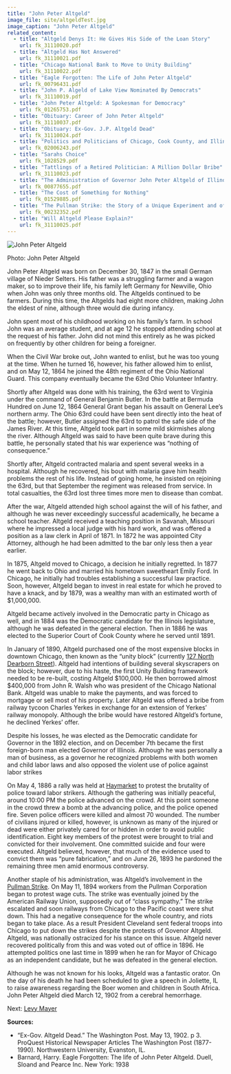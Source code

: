 ```yaml
---
title: "John Peter Altgeld"
image_file: site/altgeldTest.jpg
image_caption: "John Peter Altgeld"
related_content:
  - title: "Altgeld Denys It: He Gives His Side of the Loan Story"
    url: fk_31110020.pdf
  - title: "Altgeld Has Not Answered"
    url: fk_31110021.pdf
  - title: "Chicago National Bank to Move to Unity Building"
    url: fk_31110022.pdf
  - title: "Eagle Forgotten: The Life of John Peter Altgeld"
    url: fk_00796431.pdf
  - title: "John P. Algeld of Lake View Nominated By Democrats"
    url: fk_31110019.pdf
  - title: "John Peter Altgeld: A Spokesman for Democracy"
    url: fk_01265753.pdf
  - title: "Obituary: Career of John Peter Altgeld"
    url: fk_31110037.pdf
  - title: "Obituary: Ex-Gov. J.P. Altgeld Dead"
    url: fk_31110024.pdf
  - title: "Politics and Politicians of Chicago, Cook County, and Illinois 1787-1887"
    url: fk_02006243.pdf
  - title: "Sarahs Choice"
    url: fk_1028529.pdf
  - title: "Tattlings of a Retired Politician: A Million Dollar Bribe"
    url: fk_31110023.pdf
  - title: "The Administration of Governor John Peter Altgeld of Illinois 1893-1897"
    url: fk_00877655.pdf
  - title: "The Cost of Something for Nothing"
    url: fk_01529885.pdf
  - title: "The Pullman Strike: the Story of a Unique Experiment and of a Great Labor Upheaval"
    url: fk_00232352.pdf
  - title: "Will Altgeld Please Explain?"
    url: fk_31110025.pdf
---
```

<img alt="John Peter Altgeld" src="/img/galleries/historical/altgeldTest.jpg" style="margin:auto;display:block;" />
<p class="has-text-centered is-italic is-size-7">Photo: John Peter Altgeld</p>

John Peter Altgeld was born on December 30, 1847 in the small German village of Nieder Selters. His father was a struggling farmer and a wagon maker, so to improve their life, his family left Germany for Newville, Ohio when John was only three months old. The Altgelds continued to be farmers. During this time, the Altgelds had eight more children, making John the eldest of nine, although three would die during infancy.

John spent most of his childhood working on his family’s farm. In school John was an average student, and at age 12 he stopped attending school at the request of his father. John did not mind this entirely as he was picked on frequently by other children for being a foreigner.

When the Civil War broke out, John wanted to enlist, but he was too young at the time. When he turned 16, however, his father allowed him to enlist, and on May 12, 1864 he joined the 48th regiment of the Ohio National Guard. This company eventually became the 63rd Ohio Volunteer Infantry.

Shortly after Altgeld was done with his training, the 63rd went to Virginia under the command of General Benjamin Butler. In the battle at Bermuda Hundred on June 12, 1864 General Grant began his assault on General Lee’s northern army. The Ohio 63rd could have been sent directly into the heat of the battle; however, Butler assigned the 63rd to patrol the safe side of the James River. At this time, Altgeld took part in some mild skirmishes along the river. Although Altgeld was said to have been quite brave during this battle, he personally stated that his war experience was “nothing of consequence.”

Shortly after, Altgeld contracted malaria and spent several weeks in a hospital. Although he recovered, his bout with malaria gave him health problems the rest of his life. Instead of going home, he insisted on rejoining the 63rd, but that September the regiment was released from service. In total casualties, the 63rd lost three times more men to disease than combat.

After the war, Altgeld attended high school against the will of his father, and although he was never exceedingly successful academically, he became a school teacher. Altgeld received a teaching position in Savanah, Missouri where he impressed a local judge with his hard work, and was offered a position as a law clerk in April of 1871. In 1872 he was appointed City Attorney, although he had been admitted to the bar only less then a year earlier.

In 1875, Altgeld moved to Chicago, a decision he initially regretted. In 1877 he went back to Ohio and married his hometown sweetheart Emily Ford. In Chicago, he initially had troubles establishing a successful law practice. Soon, however, Altgeld began to invest in real estate for which he proved to have a knack, and by 1879, was a wealthy man with an estimated worth of $1,000,000.

Altgeld became actively involved in the Democratic party in Chicago as well, and in 1884 was the Democratic candidate for the Illinois legislature, although he was defeated in the general election. Then in 1886 he was elected to the Superior Court of Cook County where he served until 1891.

In January of 1890, Altgeld purchased one of the most expensive blocks in downtown Chicago, then known as the “unity block” (currently [127 North Dearborn Street](https://goo.gl/maps/sTCnLxfcJYdApfv57)). Altgeld had intentions of building several skyscrapers on the block; however, due to his haste, the first Unity Building framework needed to be re-built, costing Altgeld $100,000. He then borrowed almost $400,000 from John R. Walsh who was president of the Chicago National Bank. Altgeld was unable to make the payments, and was forced to mortgage or sell most of his property. Later Altgeld was offered a bribe from railway tycoon Charles Yerkes in exchange for an extension of Yerkes’ railway monopoly. Although the bribe would have restored Altgeld’s fortune, he declined Yerkes’ offer.

Despite his losses, he was elected as the Democratic candidate for Governor in the 1892 election, and on December 7th became the first foreign-born man elected Governor of Illinois. Although he was personally a man of business, as a governor he recognized problems with both women and child labor laws and also opposed the violent use of police against labor strikes

On May 4, 1886 a rally was held at [Haymarket](/historical/haymarket) to protest the brutality of police toward labor strikers. Although the gathering was initially peaceful, around 10:00 PM the police advanced on the crowd. At this point someone in the crowd threw a bomb at the advancing police, and the police opened fire. Seven police officers were killed and almost 70 wounded. The number of civilians injured or killed, however, is unknown as many of the injured or dead were either privately cared for or hidden in order to avoid public identification. Eight key members of the protest were brought to trial and convicted for their involvement. One committed suicide and four were executed. Altgeld believed, however, that much of the evidence used to convict them was “pure fabrication,” and on June 26, 1893 he pardoned the remaining three men amid enormous controversy.

Another staple of his administration, was Altgeld’s involvement in the [Pullman Strike](http://www.encyclopedia.chicagohistory.org/pages/1029.html). On May 11, 1894 workers from the Pullman Corporation began to protest wage cuts. The strike was eventually joined by the American Railway Union, supposedly out of “class sympathy.” The strike escalated and soon railways from Chicago to the Pacific coast were shut down. This had a negative consequence for the whole country, and riots began to take place. As a result President Cleveland sent federal troops into Chicago to put down the strikes despite the protests of Govenor Altgeld. Altgeld, was nationally ostracized for his stance on this issue. Altgeld never recovered politically from this and was voted out of office in 1896. He attempted politics one last time in 1899 when he ran for Mayor of Chicago as an independent candidate, but he was defeated in the general election.

Although he was not known for his looks, Altgeld was a fantastic orator. On the day of his death he had been scheduled to give a speech in Joliette, IL to raise awareness regarding the Boer women and children in South Africa. John Peter Altgeld died March 12, 1902 from a cerebral hemorrhage.

Next:  [Levy Mayer](/historical/mayer)

**Sources:**

- “Ex-Gov. Altgeld Dead.” The Washington Post. May 13, 1902. p 3. ProQuest Historical Newspaper Articles The Washington Post (1877-1990). Northwestern University, Evanston, IL.
- Barnard, Harry. Eagle Forgotten: The life of John Peter Altgeld. Duell, Sloand and Pearce Inc. New York: 1938
